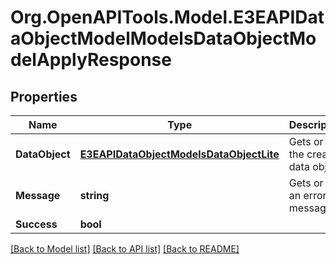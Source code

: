 
# Org.OpenAPITools.Model.E3EAPIDataObjectModelModelsDataObjectModelApplyResponse

## Properties

Name | Type | Description | Notes
------------ | ------------- | ------------- | -------------
**DataObject** | [**E3EAPIDataObjectModelsDataObjectLite**](E3EAPIDataObjectModelsDataObjectLite.md) | Gets or sets the created data object. | [optional] 
**Message** | **string** | Gets or sets an error message. | [optional] 
**Success** | **bool** |  | [optional] 

[[Back to Model list]](../README.md#documentation-for-models)
[[Back to API list]](../README.md#documentation-for-api-endpoints)
[[Back to README]](../README.md)

